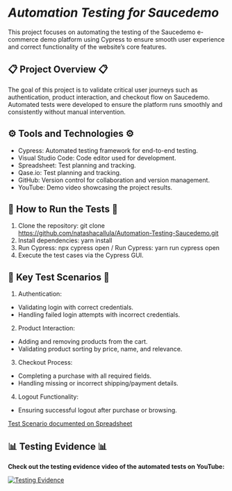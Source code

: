 # ***Automation Testing for Saucedemo***

This project focuses on automating the testing of the Saucedemo e-commerce demo platform using Cypress to ensure smooth user experience and correct functionality of the website’s core features.

## 📋 **Project Overview** 📋 

The goal of this project is to validate critical user journeys such as authentication, product interaction, and checkout flow on Saucedemo. Automated tests were developed to ensure the platform runs smoothly and consistently without manual intervention.

## ⚙️ **Tools and Technologies** ⚙️
- Cypress: Automated testing framework for end-to-end testing.
- Visual Studio Code: Code editor used for development.
- Spreadsheet: Test planning and tracking.
- Qase.io: Test planning and tracking.
- GitHub: Version control for collaboration and version management.
- YouTube: Demo video showcasing the project results.

## 🚀 **How to Run the Tests** 🚀
1. Clone the repository: git clone https://github.com/natashacallula/Automation-Testing-Saucedemo.git
2. Install dependencies: yarn install
3. Run Cypress: npx cypress open / Run Cypress: yarn run cypress open
4. Execute the test cases via the Cypress GUI.

## 🧪 **Key Test Scenarios** 🧪
1. Authentication:
  - Validating login with correct credentials.
  - Handling failed login attempts with incorrect credentials.
2. Product Interaction:
  - Adding and removing products from the cart.
  - Validating product sorting by price, name, and relevance.
3. Checkout Process:
  - Completing a purchase with all required fields.
  - Handling missing or incorrect shipping/payment details.
4. Logout Functionality:
  - Ensuring successful logout after purchase or browsing.

  [Test Scenario documented on Spreadsheet](https://docs.google.com/spreadsheets/d/17XXNfxHiOG1_R7FZQ3Jupex3dSj8jy3lmBqzJ2DZ3MM/edit?gid=0#gid=0)

## 📊 **Testing Evidence** 📊

**Check out the testing evidence video of the automated tests on YouTube:**

[![Testing Evidence](https://img.youtube.com/vi/joFs1QI4HTU/0.jpg)](https://youtu.be/joFs1QI4HTU)

